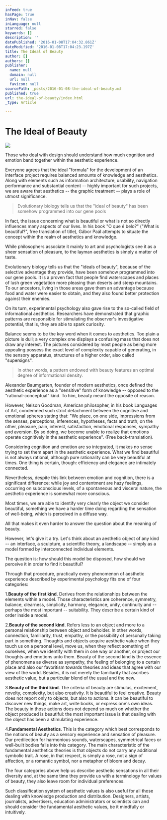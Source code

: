 ```yaml
---
inFeed: true
hasPage: true
inNav: false
inLanguage: null
starred: false
keywords: []
description: ''
datePublished: '2016-01-08T17:04:32.861Z'
dateModified: '2016-01-08T17:04:23.197Z'
title: The Ideal of Beauty
author: []
authors: []
publisher:
  name: null
  domain: null
  url: null
  favicon: null
sourcePath: _posts/2016-01-08-the-ideal-of-beauty.md
published: true
url: the-ideal-of-beauty/index.html
_type: Article

---
```

# The Ideal of Beauty
![](https://the-grid-user-content.s3-us-west-2.amazonaws.com/0020d868-f3f9-41f4-912b-9cd9a3d6deaf.JPG)

Those who deal with design should understand how much cognition and emotion band together within the aesthetic experience. 

Everyone agrees that the ideal "formula" for the development of an interface project requires balanced amounts of knowledge and aesthetics. Along with elements such as information architecture, usability, navigation performance and substantial content -- highly important for such projects, we are aware that aesthetics -- the graphic treatment -- plays a role of utmost significance.

> Evolutionary biology tells us that the "ideal of beauty" has been somehow programmed into our gene pools 

In fact, the issue concerning what is beautiful or what is not so directly influences many aspects of our lives. In his book "O que é belo?" ("What is beautiful?", free translation of title), Gábor Paál attempts to situate the concept within the realm of aesthetics and knowledge. 

While philosophers associate it mainly to art and psychologists see it as a sheer sensation of pleasure, to the layman aesthetics is simply a matter of taste.

Evolutionary biology tells us that the "ideals of beauty", because of the selective advantage they provide, have been somehow programmed into our gene pools. It is a proven fact that people find waterscapes and places of lush green vegetation more pleasing than deserts and steep mountains. To our ancestors, living in those areas gave them an advantage because food and water were easier to obtain, and they also found better protection against their enemies. 

On its turn, experimental psychology also gave rise to the so-called field of informational aesthetics. Researchers have demonstrated that graphic patterns are responsible for stimulating the observer's investigative potential, that is, they are able to spark curiosity. 

Balance seems to be the key word when it comes to aesthetics. Too plain a picture is dull; a very complex one displays a confusing mass that does not draw any interest. The pictures considered by most people as being more appealing possess the exact level of complexity capable of generating, in the sensory apparatus, structures of a higher order, also called "supersigns". 
> 
> In other words, a pattern endowed with beauty features an optimal degree of informational density. 

Alexander Baumgarten, founder of modern aesthetics, once defined the aesthetic experience as a "sensitive" form of knowledge -- opposed to the "rational-conceptual" kind. To him, beauty meant the opposite of reason.

However, Nelson Goodman, American philosopher, in his book Languages of Art, condemned such strict detachment between the cognitive and emotional spheres stating that: "We place, on one side, impressions from the senses, perceptions, inferences, hypotheses, facts and truth; on the other, pleasure, pain, interest, satisfaction, emotional responses, sympathy and aversion. By so doing, we become unable to realize that emotions operate cognitively in the aesthetic experience". (Free back-translation). 

Considering cognition and emotion are so integrated, it makes no sense trying to set them apart in the aesthetic experience. What we find beautiful is not always rational, although pure rationality can be very beautiful at times. One thing is certain, though: efficiency and elegance are intimately connected. 

Nevertheless, despite this link between emotion and cognition, there is a significant difference: while joy and contentment are hazy feelings, occurring on subconscious levels, of a spontaneous and visceral nature, the aesthetic experience is somewhat more conscious. 

Most times, we are able to identify very clearly the object we consider beautiful, something we have a harder time doing regarding the sensation of well-being, which is perceived in a diffuse way. 

All that makes it even harder to answer the question about the meaning of beauty. 

However, let's give it a try. Let's think about an aesthetic object of any kind -- an interface, a sculpture, a scientific theory, a landscape -- simply as a model formed by interconnected individual elements. 

The question is: how should this model be disposed, how should we perceive it in order to find it beautiful? 

Through that procedure, practically every phenomenon of aesthetic experience described by experimental psychology fits one of four categories: 

1\.**Beauty of the first kind**. Derives from the relationships between the elements within a model. Those characteristics are coherence, symmetry, balance, clearness, simplicity, harmony, elegance, unity, continuity and -- perhaps the most important -- suitability. They describe a certain kind of order inside a model. 

2\.**Beauty of the second kind**. Refers less to an object and more to a personal relationship between object and beholder. In other words, connection, familiarity, trust, empathy, or the possibility of personally taking part in something. Thoughts and objects acquire aesthetic value when they touch us on a personal level, move us, when they reflect something of ourselves, when we identify with them in one way or another, or project our thoughts and emotions unto them. Beauty of the second kind is the essence of phenomena as diverse as sympathy, the feeling of belonging to a certain place and also our favoritism towards theories and ideas that agree with our view of the world. Besides, it is not merely the familiarity that ascribes aesthetic value, but a particular blend of the usual and the new. 

3\.**Beauty of the third kind**. The criteria of beauty are stimulus, excitement, novelty, complexity, but also creativity. It is beautiful to feel creative. Beauty does not report only to objects, but also to actions. It can be beautiful to discover new things, make art, write books, or express one's own ideas. The beauty in those actions does not depend so much on whether the object produced is beautiful: the most important issue is that dealing with the object has been a stimulating experience. 

4\.**Fundamental Aesthetics**. This is the category which best corresponds to the notions of beauty as a sensory experience and sensation of pleasure. Our predilection for harmonious sounds, waterscapes, symmetrical faces or well-built bodies falls into this category. The main characteristic of the fundamental aesthetics theories is that objects do not carry any additional symbolic trait. A rose, in that respect, is simply a rose, not a sign of affection, or a romantic symbol, nor a metaphor of bloom and decay. 

The four categories above help us describe aesthetic sensations in all their diversity and, at the same time they provide us with a terminology for values of beauty, they also leave room for individual preferences. 

Such classification system of aesthetic values is also useful for all those dealing with knowledge production and distribution. Designers, artists, journalists, advertisers, education administrators or scientists can and should consider the fundamental aesthetic values, be it mindfully or intuitively.